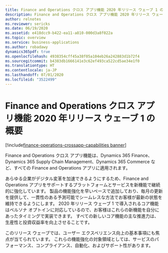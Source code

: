 ```yaml
---
title: Finance and Operations クロス アプリ機能 2020 年リリース ウェーブ 1 の概要
description: Finance and Operations クロス アプリ機能 2020 年リリース ウェーブ 1 の概要
author: relnotes
ms.reviewer: sericks
ms.date: 06/19/2020
ms.assetid: e418dcc9-b422-ea11-a810-000d3a8f022a
ms.topic: overview
ms.service: business-applications
ms.author: robadawy
dynamics365pdf: true
ms.openlocfilehash: 4938354cff45a38f05a104eb26a242883d1b72f4
ms.sourcegitcommit: b4383db1666141e3c62ef493ca522cd5ae34e1f0
ms.translationtype: HT
ms.contentlocale: ja-JP
ms.lasthandoff: 07/01/2020
ms.locfileid: "3522499"
---
```

# <a name="overview-of-finance-and-operations-cross-app-capabilities-2020-release-wave-1"></a>Finance and Operations クロス アプリ機能 2020 年リリース ウェーブ 1 の概要
[!include[finance-operations-crossapp-capabilities banner](../includes/finance-operations-crossapp-capabilities.md)]

<!--overview start-->
Finance and Operations クロス アプリ機能は、Dynamics 365 Finance、Dynamics 365 Supply Chain Management、Dynamics 365 Commerce など、すべての Finance and Operations アプリに適用されます。 

あらゆる企業がデジタル変革を加速できるようにするため、Finance and Operations アプリをサポートするプラットフォームとサービスを新機能で継続的に強化しています。 製品の機能強化を早いペースで追加しており、毎月の更新を提供して、一貫性のある予測可能でシームレスな方法でお客様が最新の状態を維持できるようにします。 2020 年リリース ウェーブ 1 で導入されるコア機能はペルソナ オプトインに対応しているので、お客様はこれらの新機能を自分にあったタイミングで実装できます。 すべての新しいコア機能の主な推進力は、生産性と投資収益率を向上させることです。 

このリリース ウェーブでは、ユーザー エクスペリエンス向上の基本事項にも焦点が当てられています。 これらの機能強化の対象領域としては、サービスのパフォーマンス、コンプライアンス、自動化、およびサポート性があります。
<!--overview end-->